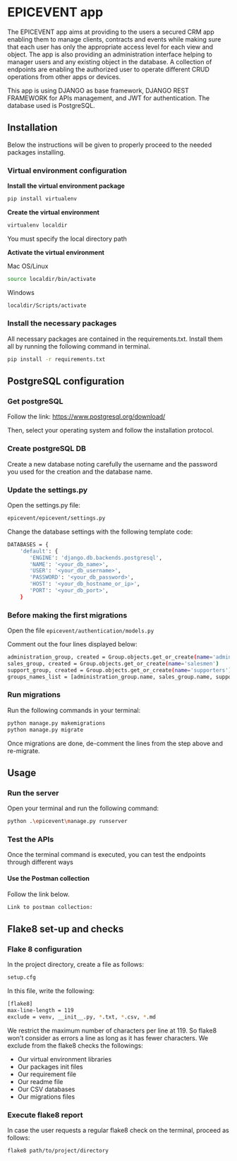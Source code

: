  # EPICEVENT app

The EPICEVENT app aims at providing to the users a secured CRM app enabling them to manage clients, contracts and events
while making sure that each user has only the appropriate access level for each view and object. The app is also providing
an administration interface helping to manager users and any existing object in the database. A collection of endpoints
are enabling the authorized user to operate different CRUD operations from other apps or devices.

This app is using DJANGO as base framework, DJANGO REST FRAMEWORK for APIs management, and JWT for authentication.
The database used is PostgreSQL.


## Installation

Below the instructions will be given to properly proceed to the needed packages installing.

### Virtual environment configuration

**Install the virtual environment package**

```bash
pip install virtualenv
```

**Create the virtual environment**

```bash
virtualenv localdir
```

You must specify the local directory path

**Activate the virtual environment**

Mac OS/Linux
```bash 
source localdir/bin/activate
```

Windows
```bash
localdir/Scripts/activate
```

### Install the necessary packages

All necessary packages are contained in the requirements.txt.
Install them all by running the following command in terminal.
```bash
pip install -r requirements.txt
```

## PostgreSQL configuration

### Get postgreSQL

Follow the link: https://www.postgresql.org/download/

Then, select your operating system and follow the installation protocol.

### Create postgreSQL DB

Create a new database noting carefully the username and the password you used for the creation and the database name.

### Update the settings.py

Open the settings.py file:
```bash 
epicevent/epicevent/settings.py
```
Change the database settings with the following template code:
```bash
DATABASES = {
    'default': {
       'ENGINE': 'django.db.backends.postgresql',
       'NAME': '<your_db_name>',
       'USER': '<your_db_username>',
       'PASSWORD': '<your_db_password>',
       'HOST': '<your_db_hostname_or_ip>',
       'PORT': '<your_db_port>',
    }
```

### Before making the first migrations

Open the file ``epicevent/authentication/models.py``

Comment out the four lines displayed below:
```bash
administration_group, created = Group.objects.get_or_create(name='administrators')
sales_group, created = Group.objects.get_or_create(name='salesmen')
support_group, created = Group.objects.get_or_create(name='supporters')
groups_names_list = [administration_group.name, sales_group.name, support_group.name]
```

### Run migrations

Run the following commands in your terminal:
```bash
python manage.py makemigrations
python manage.py migrate
```
Once migrations are done, de-comment the lines from the step above and re-migrate.
## Usage

### Run the server

Open your terminal and run the following command:
```bash
python .\epicevent\manage.py runserver
```

### Test the APIs

Once the terminal command is executed, you can test the endpoints through different ways

#### Use the Postman collection

Follow the link below.
```bash
Link to postman collection:
```


## Flake8 set-up and checks

### Flake 8 configuration

In the project directory, create a file as follows:
```bash
setup.cfg
```

In this file, write the following:
```bash
[flake8]
max-line-length = 119
exclude = venv, __init__.py, *.txt, *.csv, *.md
```
We restrict the maximum number of characters per line at 119. So flake8 won't consider as errors a line as long as it
has fewer characters.
We exclude from the flake8 checks the followings:
- Our virtual environment libraries
- Our packages init files
- Our requirement file
- Our readme file
- Our CSV databases
- Our migrations files


### Execute flake8 report

In case the user requests a regular flake8 check on the terminal, proceed as follows:
```bash
flake8 path/to/project/directory
```
